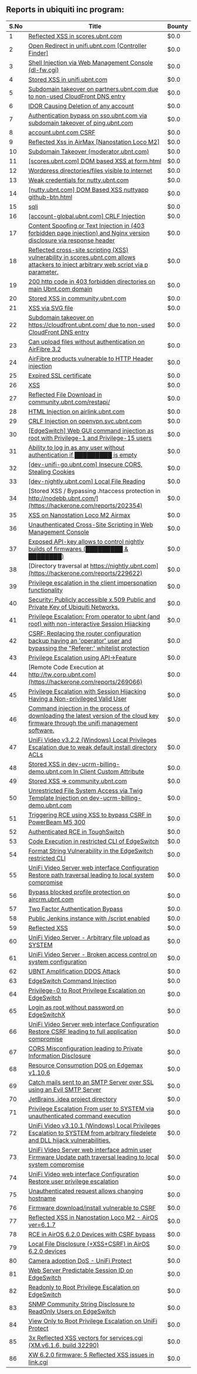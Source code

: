 ## Reports in ubiquiti inc program:
| S.No | Title | Bounty |
| ---- | ----- | ------ |
| 1 | [Reflected XSS in scores.ubnt.com](https://hackerone.com/reports/130889) | $0.0 |
| 2 | [Open Redirect in unifi.ubnt.com [Controller Finder]](https://hackerone.com/reports/141355) | $0.0 |
| 3 | [Shell Injection via Web Management Console (dl-fw.cgi)](https://hackerone.com/reports/121940) | $0.0 |
| 4 | [Stored XSS in unifi.ubnt.com](https://hackerone.com/reports/142084) | $0.0 |
| 5 | [Subdomain takeover on partners.ubnt.com due to non-used CloudFront DNS entry](https://hackerone.com/reports/145224) | $0.0 |
| 6 | [IDOR Causing Deletion of any account](https://hackerone.com/reports/156537) | $0.0 |
| 7 | [Authentication bypass on sso.ubnt.com via subdomain takeover of ping.ubnt.com](https://hackerone.com/reports/172137) | $0.0 |
| 8 | [account.ubnt.com CSRF](https://hackerone.com/reports/101909) | $0.0 |
| 9 | [Reflected Xss in AirMax [Nanostation Loco M2]](https://hackerone.com/reports/149287) | $0.0 |
| 10 | [Subdomain Takeover (moderator.ubnt.com)](https://hackerone.com/reports/181665) | $0.0 |
| 11 | [[scores.ubnt.com] DOM based XSS at form.html](https://hackerone.com/reports/158484) | $0.0 |
| 12 | [Wordpress directories/files visible to internet](https://hackerone.com/reports/201984) | $0.0 |
| 13 | [Weak credentials for nutty.ubnt.com](https://hackerone.com/reports/204052) | $0.0 |
| 14 | [[nutty.ubnt.com] DOM Based XSS nuttyapp github-btn.html](https://hackerone.com/reports/200753) | $0.0 |
| 15 | [sqli](https://hackerone.com/reports/207695) | $0.0 |
| 16 | [[account-global.ubnt.com] CRLF Injection](https://hackerone.com/reports/145128) | $0.0 |
| 17 | [Content Spoofing or Text Injection in (403 forbidden page injection) and Nginx version disclosure via response header](https://hackerone.com/reports/203391) | $0.0 |
| 18 | [Reflected cross-site scripting (XSS) vulnerability in scores.ubnt.com allows attackers to inject arbitrary web script via p parameter.](https://hackerone.com/reports/208622) | $0.0 |
| 19 | [200 http code in 403 forbidden directories on main Ubnt.com domain](https://hackerone.com/reports/220150) | $0.0 |
| 20 | [Stored XSS in community.ubnt.com](https://hackerone.com/reports/179164) | $0.0 |
| 21 | [XSS via SVG file](https://hackerone.com/reports/212253) | $0.0 |
| 22 | [Subdomain takeover on https://cloudfront.ubnt.com/ due to non-used CloudFront DNS entry](https://hackerone.com/reports/210188) | $0.0 |
| 23 | [Can upload files without authentication on AirFibre 3.2](https://hackerone.com/reports/201529) | $0.0 |
| 24 | [AirFibre products vulnerable to HTTP Header injection](https://hackerone.com/reports/203673) | $0.0 |
| 25 | [Expired SSL certificate](https://hackerone.com/reports/220615) | $0.0 |
| 26 | [XSS](https://hackerone.com/reports/219170) | $0.0 |
| 27 | [Reflected File Download in community.ubnt.com/restapi/](https://hackerone.com/reports/107960) | $0.0 |
| 28 | [HTML Injection on airlink.ubnt.com](https://hackerone.com/reports/226783) | $0.0 |
| 29 | [CRLF Injection on openvpn.svc.ubnt.com](https://hackerone.com/reports/232327) | $0.0 |
| 30 | [[EdgeSwitch] Web GUI command injection as root with Privilege-1 and Privilege-15 users](https://hackerone.com/reports/197958) | $0.0 |
| 31 | [Ability to log in as any user without authentication if █████████ is empty](https://hackerone.com/reports/215053) | $0.0 |
| 32 | [[dev-unifi-go.ubnt.com] Insecure CORS, Stealing Cookies](https://hackerone.com/reports/219014) | $0.0 |
| 33 | [[dev-nightly.ubnt.com] Local File Reading](https://hackerone.com/reports/260420) | $0.0 |
| 34 | [Stored XSS / Bypassing .htaccess protection in http://nodebb.ubnt.com/](https://hackerone.com/reports/202354) | $0.0 |
| 35 | [XSS on Nanostation Loco M2 Airmax](https://hackerone.com/reports/158287) | $0.0 |
| 36 | [Unauthenticated Cross-Site Scripting in Web Management Console](https://hackerone.com/reports/121941) | $0.0 |
| 37 | [Exposed API-key allows to control nightly builds of firmwares (█████████ & ████████)](https://hackerone.com/reports/179986) | $0.0 |
| 38 | [Directory traversal at https://nightly.ubnt.com](https://hackerone.com/reports/229622) | $0.0 |
| 39 | [Privilege escalation in the client impersonation functionality](https://hackerone.com/reports/221454) | $0.0 |
| 40 | [Security: Publicly accessible x.509 Public and Private Key of Ubiquiti Networks.](https://hackerone.com/reports/265701) | $0.0 |
| 41 | [Privilege Escalation: From operator to ubnt (and root) with non-interactive Session Hijacking](https://hackerone.com/reports/241044) | $0.0 |
| 42 | [CSRF: Replacing the router configuration backup having an 'operator' user and bypassing the "Referer:' whitelist protection](https://hackerone.com/reports/240098) | $0.0 |
| 43 | [Privilege Escalation using API->Feature](https://hackerone.com/reports/239719) | $0.0 |
| 44 | [Remote Code Execution at http://tw.corp.ubnt.com](https://hackerone.com/reports/269066) | $0.0 |
| 45 | [Privilege Escalation with Session Hijacking Having a Non-privileged Valid User](https://hackerone.com/reports/242407) | $0.0 |
| 46 | [Command injection in the process of downloading the latest version of the cloud key firmware through the unifi management software.](https://hackerone.com/reports/183458) | $0.0 |
| 47 | [UniFi Video v3.2.2 (Windows) Local Privileges Escalation due to weak default install directory ACLs](https://hackerone.com/reports/140793) | $0.0 |
| 48 | [Stored XSS in dev-ucrm-billing-demo.ubnt.com In Client Custom Attribute ](https://hackerone.com/reports/275515) | $0.0 |
| 49 | [Stored XSS => community.ubnt.com ](https://hackerone.com/reports/294048) | $0.0 |
| 50 | [Unrestricted File System Access via Twig Template Injection on dev-ucrm-billing-demo.ubnt.com](https://hackerone.com/reports/301406) | $0.0 |
| 51 | [Triggering RCE using XSS to bypass CSRF in PowerBeam M5 300](https://hackerone.com/reports/289264) | $0.0 |
| 52 | [Authenticated RCE in ToughSwitch](https://hackerone.com/reports/273449) | $0.0 |
| 53 | [Code Execution in restricted CLI of EdgeSwitch](https://hackerone.com/reports/313245) | $0.0 |
| 54 | [Format String Vulnerability in the EdgeSwitch restricted CLI](https://hackerone.com/reports/311884) | $0.0 |
| 55 | [UniFi Video Server web interface Configuration Restore path traversal leading to local system compromise](https://hackerone.com/reports/329770) | $0.0 |
| 56 | [Bypass blocked profile protection on aircrm.ubnt.com](https://hackerone.com/reports/332631) | $0.0 |
| 57 | [Two Factor Authentication Bypass](https://hackerone.com/reports/350288) | $0.0 |
| 58 | [Public Jenkins instance with /script enabled](https://hackerone.com/reports/403402) | $0.0 |
| 59 | [Reflected XSS](https://hackerone.com/reports/304175) | $0.0 |
| 60 | [UniFi Video Server - Arbitrary file upload as SYSTEM](https://hackerone.com/reports/129641) | $0.0 |
| 61 | [UniFi Video Server - Broken access control on system configuration](https://hackerone.com/reports/129698) | $0.0 |
| 62 | [UBNT Amplification DDOS Attack](https://hackerone.com/reports/221625) | $0.0 |
| 63 | [EdgeSwitch Command Injection](https://hackerone.com/reports/508256) | $0.0 |
| 64 | [Privilege-0 to Root Privilege Escalation on EdgeSwitch](https://hackerone.com/reports/511025) | $0.0 |
| 65 | [Login as root without password on EdgeSwitchX](https://hackerone.com/reports/512958) | $0.0 |
| 66 | [UniFi Video Server web interface Configuration Restore CSRF leading to full application compromise](https://hackerone.com/reports/329749) | $0.0 |
| 67 | [CORS Misconfiguration leading to Private Information Disclosure](https://hackerone.com/reports/430249) | $0.0 |
| 68 | [Resource Consumption DOS on Edgemax v1.10.6](https://hackerone.com/reports/406614) | $0.0 |
| 69 | [Catch mails sent to an SMTP Server over SSL using an Evil SMTP Server](https://hackerone.com/reports/519582) | $0.0 |
| 70 | [JetBrains .idea project directory](https://hackerone.com/reports/80990) | $0.0 |
| 71 | [Privilege Escalation From user to SYSTEM via unauthenticated command execution ](https://hackerone.com/reports/544928) | $0.0 |
| 72 | [UniFi Video v3.10.1 (Windows) Local Privileges Escalation to SYSTEM from arbitrary filedelete and DLL hijack vulnerabilities.](https://hackerone.com/reports/530967) | $0.0 |
| 73 | [UniFi Video Server web interface admin user Firmware Update path traversal leading to local system compromise](https://hackerone.com/reports/330051) | $0.0 |
| 74 | [UniFi Video web interface Configuration Restore user privilege escalation](https://hackerone.com/reports/329659) | $0.0 |
| 75 | [Unauthenticated request allows changing hostname](https://hackerone.com/reports/802079) | $0.0 |
| 76 | [Firmware download/install vulnerable to CSRF](https://hackerone.com/reports/323852) | $0.0 |
| 77 | [Reflected XSS in Nanostation Loco M2 - AirOS ver=6.1.7](https://hackerone.com/reports/386570) | $0.0 |
| 78 | [RCE in AirOS 6.2.0 Devices with CSRF bypass](https://hackerone.com/reports/703659) | $0.0 |
| 79 | [Local File Disclosure (+XSS+CSRF) in AirOS 6.2.0 devices](https://hackerone.com/reports/661647) | $0.0 |
| 80 | [Camera adoption DoS - UniFi Protect](https://hackerone.com/reports/1008579) | $0.0 |
| 81 | [Web Server Predictable Session ID on EdgeSwitch ](https://hackerone.com/reports/774393) | $0.0 |
| 82 | [Readonly to Root Privilege Escalation on EdgeSwitch](https://hackerone.com/reports/796414) | $0.0 |
| 83 | [SNMP Community String Disclosure to ReadOnly Users on EdgeSwitch](https://hackerone.com/reports/797988) | $0.0 |
| 84 | [View Only to Root Privilege Escalation on UniFi Protect](https://hackerone.com/reports/825764) | $0.0 |
| 85 | [3x Reflected XSS vectors for services.cgi (XM.v6.1.6, build 32290)](https://hackerone.com/reports/331368) | $0.0 |
| 86 | [XW 6.2.0 firmware: 5 Reflected XSS issues in link.cgi](https://hackerone.com/reports/802498) | $0.0 |